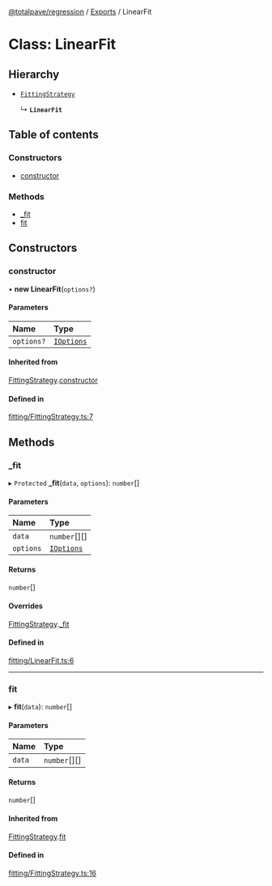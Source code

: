 [@totalpave/regression](../README.md) / [Exports](../modules.md) / LinearFit

# Class: LinearFit

## Hierarchy

- [`FittingStrategy`](FittingStrategy.md)

  ↳ **`LinearFit`**

## Table of contents

### Constructors

- [constructor](LinearFit.md#constructor)

### Methods

- [\_fit](LinearFit.md#_fit)
- [fit](LinearFit.md#fit)

## Constructors

### constructor

• **new LinearFit**(`options?`)

#### Parameters

| Name | Type |
| :------ | :------ |
| `options?` | [`IOptions`](../interfaces/IOptions.md) |

#### Inherited from

[FittingStrategy](FittingStrategy.md).[constructor](FittingStrategy.md#constructor)

#### Defined in

[fitting/FittingStrategy.ts:7](https://github.com/totalpave/regression-js/blob/de5670c/src/fitting/FittingStrategy.ts#L7)

## Methods

### \_fit

▸ `Protected` **_fit**(`data`, `options`): `number`[]

#### Parameters

| Name | Type |
| :------ | :------ |
| `data` | `number`[][] |
| `options` | [`IOptions`](../interfaces/IOptions.md) |

#### Returns

`number`[]

#### Overrides

[FittingStrategy](FittingStrategy.md).[_fit](FittingStrategy.md#_fit)

#### Defined in

[fitting/LinearFit.ts:6](https://github.com/totalpave/regression-js/blob/de5670c/src/fitting/LinearFit.ts#L6)

___

### fit

▸ **fit**(`data`): `number`[]

#### Parameters

| Name | Type |
| :------ | :------ |
| `data` | `number`[][] |

#### Returns

`number`[]

#### Inherited from

[FittingStrategy](FittingStrategy.md).[fit](FittingStrategy.md#fit)

#### Defined in

[fitting/FittingStrategy.ts:16](https://github.com/totalpave/regression-js/blob/de5670c/src/fitting/FittingStrategy.ts#L16)
